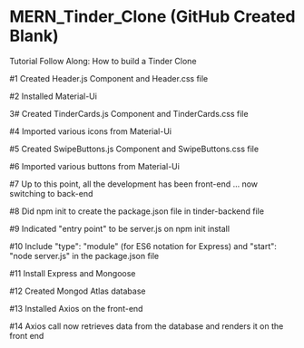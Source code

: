 # MERN_Tinder_Clone (GitHub Created Blank)

Tutorial Follow Along: How to build a Tinder Clone

#1 Created Header.js Component and Header.css file

#2 Installed Material-Ui

3# Created TinderCards.js Component and TinderCards.css file

#4 Imported various icons from Material-Ui

#5 Created SwipeButtons.js Component and SwipeButtons.css file

#6 Imported various buttons from Material-Ui

#7 Up to this point, all the development has been front-end ... now switching to back-end

#8 Did npm init to create the package.json file in tinder-backend file

#9 Indicated "entry point" to be server.js on npm init install

#10 Include "type": "module" (for ES6 notation for Express) and "start": "node server.js" in the package.json file

#11 Install Express and Mongoose

#12 Created Mongod Atlas database

#13 Installed Axios on the front-end

#14 Axios call now retrieves data from the database and renders it on the front end